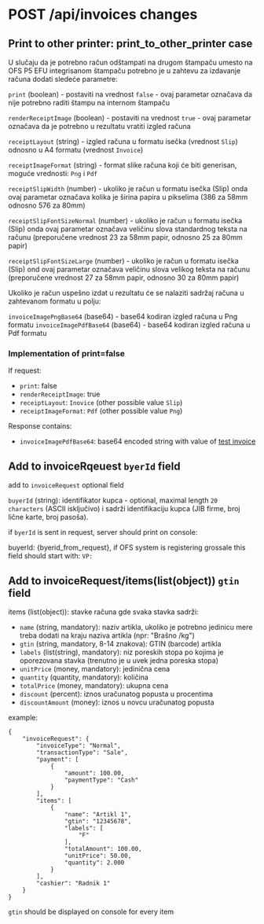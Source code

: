 # POST /api/invoices changes


## Print to other printer: print_to_other_printer case


U slučaju da je potrebno račun odštampati na drugom štampaču umesto na OFS P5 EFU integrisanom štampaču potrebno je u zahtevu za izdavanje računa dodati sledeće parametre:

`print` (boolean) - postaviti na vrednost `false` - ovaj parametar označava da nije potrebno raditi štampu na internom štampaču

`renderReceiptImage` (boolean) - postaviti na vrednost `true` - ovaj parametar označava da je potrebno u rezultatu vratiti izgled računa

`receiptLayout` (string) - izgled računa u formatu isečka (vrednost `Slip`) odnosno u A4 formatu (vrednost `Invoice`)

`receiptImageFormat` (string) - format slike računa koji će biti generisan, moguće vrednosti: `Png` i `Pdf`

`receiptSlipWidth` (number) - ukoliko je račun u formatu isečka (Slip) onda ovaj parametar označava kolika je širina papira u pikselima (386 za 58mm odnosno 576 za 80mm)

`receiptSlipFontSizeNormal` (number) - ukoliko je račun u formatu isečka (Slip) onda ovaj parametar označava veličinu slova standardnog teksta na računu (preporučene vrednost 23 za 58mm papir, odnosno 25 za 80mm papir)

`receiptSlipFontSizeLarge` (number) - ukoliko je račun u formatu isečka (Slip) ond ovaj parametar označava veličinu slova velikog teksta na računu (preporučene vrednost 27 za 58mm papir, odnosno 30 za 80mm papir)

Ukoliko je račun uspešno izdat u rezultatu će se nalaziti sadržaj računa u zahtevanom formatu u polju:

`invoiceImagePngBase64` (base64) - base64 kodiran izgled računa u Png formatu
`invoiceImagePdfBase64` (base64) - base64 kodiran izgled računa u Pdf formatu

### Implementation of print=false

If request:
 - `print`: false
 - `renderReceiptImage`: true
 - `receiptLayout`: `Inovice` (other possible value  `Slip`)
 - `receiptImageFormat`: `Pdf` (other possible value `Png`)

Response contains:
 - `invoiceImagePdfBase64`: base64 encoded string with value of [test invoice](input/test_invoice.pdf)
 


## Add to invoiceRqeuest `byerId` field

add to `invoiceRequest` optional field

`buyerId` (string): identifikator kupca - optional, maximal length `20 characters` (ASCII isključivo) i sadrži identifikaciju kupca (JIB firme, broj lične karte, broj pasoša). 

if `byerId` is sent in request, server should print on console:

buyerId: {byerid_from_request}, if OFS system is registering grossale this field should start with: `VP:`

## Add to invoiceRequest/items(list(object)) `gtin` field

items (list(object)): stavke računa gde svaka stavka sadrži:
 - `name` (string, mandatory): naziv artikla, ukoliko je potrebno jedinicu mere treba dodati na kraju naziva artikla (npr: "Brašno /kg")
 - `gtin` (string, mandatory, 8-14 znakova): GTIN (barcode) artikla
 - `labels` (list(string), mandatory): niz poreskih stopa po kojima je oporezovana stavka (trenutno je u uvek jedna poreska stopa)
 - `unitPrice` (money, mandatory): jedinična cena
 - `quantity` (quantity, mandatory): količina
 - `totalPrice` (money, mandatory): ukupna cena
 - `discount` (percent): iznos uračunatog popusta u procentima
 - `discountAmount` (money): iznos u novcu uračunatog popusta

example:

```
{
    "invoiceRequest": {
        "invoiceType": "Normal",
        "transactionType": "Sale",
        "payment": [
            {
                "amount": 100.00,
                "paymentType": "Cash"
            }
        ],
        "items": [
            {
                "name": "Artikl 1",
                "gtin": "12345678",
                "labels": [
                    "F"
                ],
                "totalAmount": 100.00,
                "unitPrice": 50.00,
                "quantity": 2.000
            }
        ],
        "cashier": "Radnik 1"
    }
}
```

`gtin` should be displayed on console for every item

